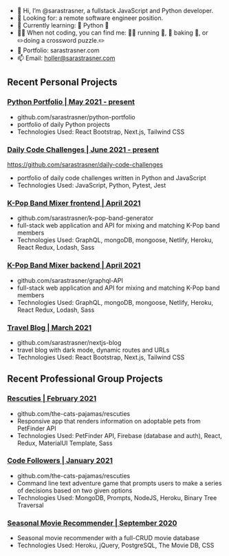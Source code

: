 - 👋 Hi, I’m @sarastrasner, a fullstack JavaScript and Python developer.
- 👀 Looking for: a remote software engineer position.
- 🧠 Currently learning: 🐍 Python 🐍
- 👩‍💻 When not coding, you can find me: 🏃‍♀️ running 🏃‍, 🍪 baking 🍪, or ✏️doing a crossword puzzle.✏️
- 📁 Portfolio: sarastrasner.com
- 📫 Email: holler@sarastrasner.com

## Recent Personal Projects

### [Python Portfolio | May 2021 - present](https://strassy-does-python.vercel.app/)
- github.com/sarastrasner/python-portfolio
- portfolio of daily Python projects
- Technologies Used: React Bootstrap, Next.js, Tailwind CSS

### [Daily Code Challenges | June 2021 - present](https://github.com/sarastrasner/daily-code-challenges)
https://github.com/sarastrasner/daily-code-challenges
- portfolio of daily code challenges written in Python and JavaScript
- Technologies Used: JavaScript, Python, Pytest, Jest

### [K-Pop Band Mixer frontend | April 2021](https://k-pop-band-generator.pages.dev/)
- github.com/sarastrasner/k-pop-band-generator
- full-stack web application and API for mixing and matching K-Pop band members
- Technologies Used: GraphQL, mongoDB, mongoose, Netlify, Heroku, React Redux, Lodash, Sass
 
 ### [K-Pop Band Mixer backend | April 2021](https://k-pop-api-v2.herokuapp.com/graphql)
 - github.com/sarastrasner/graphql-API
 - full-stack web application and API for mixing and matching K-Pop band members
 - Technologies Used: GraphQL, mongoDB, mongoose, Netlify, Heroku, React Redux, Lodash, Sass

### [Travel Blog | March 2021](https://strassy-travels.vercel.app/)
- github.com/sarastrasner/nextjs-blog
- travel blog with dark mode, dynamic routes and URLs
- Technologies Used: React Bootstrap, Next.js, Tailwind CSS

## Recent Professional Group Projects
### [Rescuties | February 2021](rescuties-401d39.web.app)
- github.com/the-cats-pajamas/rescuties
- Responsive app that renders information on adoptable pets from PetFinder API
- Technologies Used: PetFinder API, Firebase (database and auth), React, Redux, MaterialUI Template, Sass

### [Code Followers | January 2021](github.com/sarastrasner/code-followers)
- github.com/the-cats-pajamas/rescuties
- Command line text adventure game that prompts users to make a series of decisions based on two given options
- Technologies Used: MongoDB, Prompts, NodeJS, Heroku, Binary Tree Traversal
	
### [Seasonal Movie Recommender | September 2020](holiday-movie-recommender.herokuapp.com)
- Seasonal movie recommender with a full-CRUD movie database
- Technologies Used: Heroku, jQuery, PostgreSQL, The Movie DB, CSS

